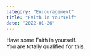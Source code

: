 ```yaml
---
category: "Encouragement" 
title: "Faith in Yourself"
date: "2022-01-26"
---
```


Have some Faith in yourself.  
You are totally qualified for this. 